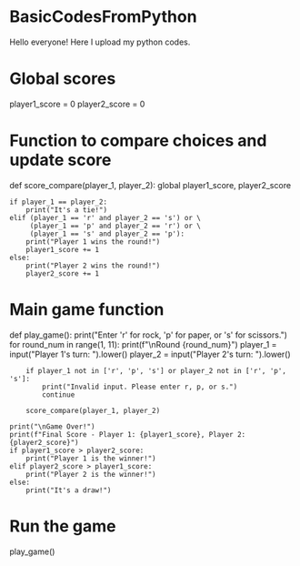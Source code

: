 # BasicCodesFromPython
Hello everyone! Here I upload my python codes.
# Global scores
player1_score = 0
player2_score = 0

# Function to compare choices and update score
def score_compare(player_1, player_2):
    global player1_score, player2_score

    if player_1 == player_2:
        print("It's a tie!")
    elif (player_1 == 'r' and player_2 == 's') or \
         (player_1 == 'p' and player_2 == 'r') or \
         (player_1 == 's' and player_2 == 'p'):
        print("Player 1 wins the round!")
        player1_score += 1
    else:
        print("Player 2 wins the round!")
        player2_score += 1

# Main game function
def play_game():
    print("Enter 'r' for rock, 'p' for paper, or 's' for scissors.")
    for round_num in range(1, 11):
        print(f"\nRound {round_num}")
        player_1 = input("Player 1's turn: ").lower()
        player_2 = input("Player 2's turn: ").lower()

        if player_1 not in ['r', 'p', 's'] or player_2 not in ['r', 'p', 's']:
            print("Invalid input. Please enter r, p, or s.")
            continue

        score_compare(player_1, player_2)

    print("\nGame Over!")
    print(f"Final Score - Player 1: {player1_score}, Player 2: {player2_score}")
    if player1_score > player2_score:
        print("Player 1 is the winner!")
    elif player2_score > player1_score:
        print("Player 2 is the winner!")
    else:
        print("It's a draw!")

# Run the game
play_game()
